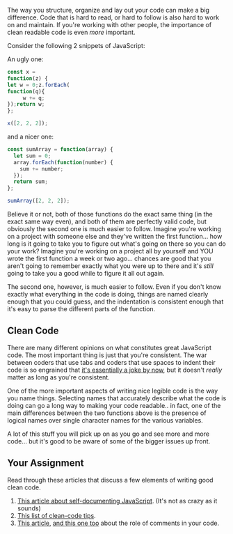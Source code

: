 The way you structure, organize and lay out your code can make a big difference.  Code that is hard to read, or hard to follow is also hard to work on and maintain. If you're working with other people, the importance of clean readable code is even _more_ important.

Consider the following 2 snippets of JavaScript:

An ugly one:
```javascript
const x = 
function(z) {
let w = 0;z.forEach(
function(q){
     w += q;
});return w;
};

x([2, 2, 2]);
```

and a nicer one:
```javascript
const sumArray = function(array) {
  let sum = 0;
  array.forEach(function(number) {
    sum += number;
  });
  return sum;
};

sumArray([2, 2, 2]);
```

Believe it or not, both of those functions do the exact same thing (in the exact same way even), and both of them are perfectly valid code, but obviously the second one is much easier to follow.  Imagine you're working on a project with someone else and they've written the first function... how long is it going to take you to figure out what's going on there so you can do your work?  Imagine you're working on a project all by yourself and YOU wrote the first function a week or two ago... chances are good that you aren't going to remember exactly what you were up to there and it's _still_ going to take you a good while to figure it all out again.

The second one, however, is much easier to follow.  Even if you don't know exactly what everything in the code is doing, things are named clearly enough that you could guess, and the indentation is consistent enough that it's easy to parse the different parts of the function.

## Clean Code

There are many different opinions on what constitutes great JavaScript code.  The most important thing is just that you're consistent.  The war between coders that use tabs and coders that use spaces to indent their code is so engrained that [it's essentially a joke by now](https://www.youtube.com/watch?v=SsoOG6ZeyUI), but it doesn't _really_ matter as long as you're consistent.

One of the more important aspects of writing nice legible code is the way you name things.  Selecting names that accurately describe what the code is doing can go a long way to making your code readable.. in fact, one of the main differences between the two functions above is the presence of logical names over single character names for the various variables.

A lot of this stuff you will pick up on as you go and see more and more code... but it's good to be aware of some of the bigger issues up front.

## Your Assignment

Read through these articles that discuss a few elements of writing good clean code.
1. [This article about self-documenting JavaScript](https://www.sitepoint.com/self-documenting-javascript/). (It's not as crazy as it sounds)
2. [This list of clean-code tips](https://onextrapixel.com/10-principles-for-keeping-your-programming-code-clean/).
3. [This article](https://blog.codinghorror.com/coding-without-comments/), [and this one too](https://blog.codinghorror.com/code-tells-you-how-comments-tell-you-why/) about the role of comments in your code. 